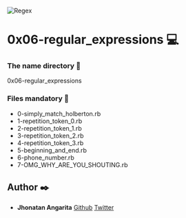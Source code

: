 ![Regex](https://res.cloudinary.com/practicaldev/image/fetch/s--loaQ7_jV--/c_imagga_scale,f_auto,fl_progressive,h_500,q_auto,w_1000/https://thepracticaldev.s3.amazonaws.com/i/v5feoit3nmu2wks5nnn0.jpg)
# 0x06-regular_expressions :computer:

### The name directory :file_folder:

0x06-regular_expressions

### Files mandatory :page_facing_up:

* 0-simply_match_holberton.rb
* 1-repetition_token_0.rb
* 2-repetition_token_1.rb
* 3-repetition_token_2.rb
* 4-repetition_token_3.rb
* 5-beginning_and_end.rb
* 6-phone_number.rb
* 7-OMG_WHY_ARE_YOU_SHOUTING.rb

## Author :black_nib:

* **Jhonatan Angarita** [Github](https://github.com/JhonathanAlejandro01)
  	     		[Twitter](https://twitter.com/Alejandro_Angar)